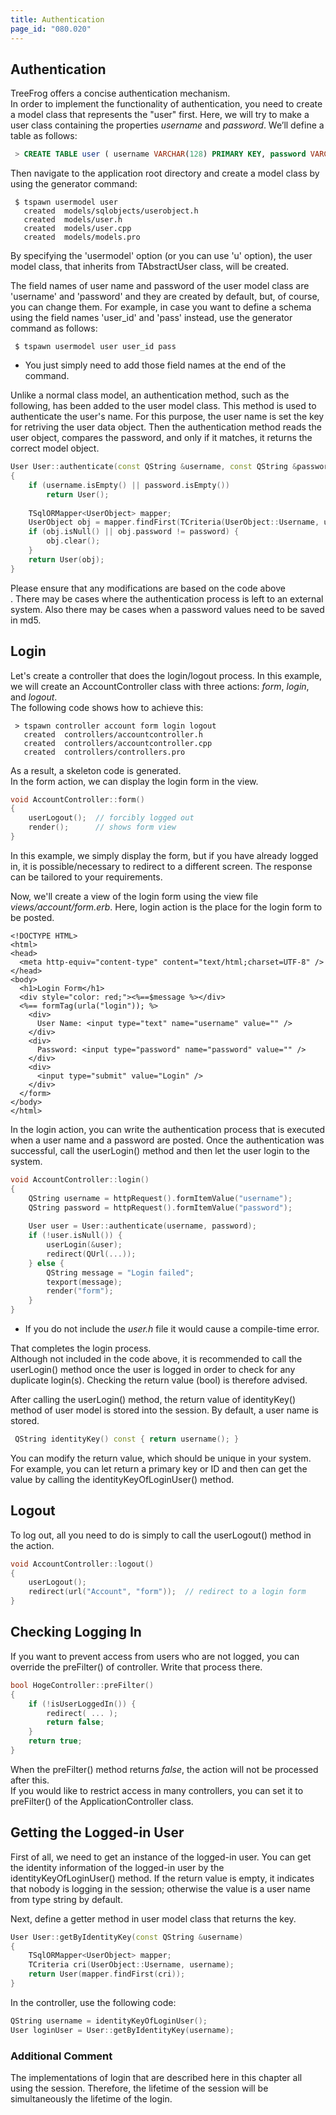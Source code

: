 ```yaml
---
title: Authentication
page_id: "080.020"
---
```


## Authentication

TreeFrog offers a concise authentication mechanism.<br>
In order to implement the functionality of authentication, you need to create a model class that represents the "user" first. Here, we will try to make a user class containing the properties *username* and *password*.
We’ll define a table as follows:

```sql
 > CREATE TABLE user ( username VARCHAR(128) PRIMARY KEY, password VARCHAR(128) );
```

Then navigate to the application root directory and create a model class by using the generator command:

```
 $ tspawn usermodel user
   created  models/sqlobjects/userobject.h
   created  models/user.h
   created  models/user.cpp
   created  models/models.pro
```
 
By specifying the 'usermodel' option (or you can use 'u' option), the user model class, that inherits from TAbstractUser class, will be created.

The field names of user name and password of the user model class are 'username' and 'password' and they are created by default, but, of course, you can change them. For example, in case you want to define a schema using the field names 'user_id' and 'pass' instead, use the generator command as follows: 

```
 $ tspawn usermodel user user_id pass
```

- You just simply need to add those field names at the end of the command.
 
Unlike a normal class model, an authentication method, such as the following, has been added to the user model class. This method is used to authenticate the user's name. For this purpose, the user name is set the key for retriving the user data object. Then the authentication method reads the user object, compares the password, and only if it matches, it returns the correct model object.

```c++
User User::authenticate(const QString &username, const QString &password)
{
    if (username.isEmpty() || password.isEmpty())
        return User();
        
    TSqlORMapper<UserObject> mapper;
    UserObject obj = mapper.findFirst(TCriteria(UserObject::Username, username));
    if (obj.isNull() || obj.password != password) {
        obj.clear();
    }
    return User(obj);
}
```

Please ensure that any modifications are based on the code above<br>.
There may be cases where the authentication process is left to an external system. Also there may be cases when a password values need to be saved in md5.

## Login

Let's create a controller that does the login/logout process. In this example, we will create an AccountController class with three actions: *form*, *login*, and *logout*.<br>
The following code shows how to achieve this:

```
 > tspawn controller account form login logout
   created  controllers/accountcontroller.h
   created  controllers/accountcontroller.cpp
   created  controllers/controllers.pro
```

As a result, a skeleton code is generated.<br>
In the form action, we can display the login form in the view.

```c++
void AccountController::form()
{
    userLogout();  // forcibly logged out
    render();      // shows form view
}
```

In this example, we simply display the form, but if you have already logged in, it is possible/necessary to redirect to a different screen. The response can be tailored to your requirements.

Now, we'll create a view of the login form using the view file *views/account/form.erb*. Here, login action is the place for the login form to be posted.

```
<!DOCTYPE HTML>
<html>
<head>
  <meta http-equiv="content-type" content="text/html;charset=UTF-8" />
</head>
<body>
  <h1>Login Form</h1>
  <div style="color: red;"><%==$message %></div>
  <%== formTag(urla("login")); %>
    <div>
      User Name: <input type="text" name="username" value="" />
    </div>
    <div>
      Password: <input type="password" name="password" value="" />
    </div>
    <div>
      <input type="submit" value="Login" />
    </div>
  </form>
</body>
</html>
```
 
In the login action, you can write the authentication process that is executed when a user name and a password are posted. Once the authentication was successful, call the userLogin() method and then let the user login to the system.

```c++
void AccountController::login()
{
    QString username = httpRequest().formItemValue("username");
    QString password = httpRequest().formItemValue("password");
 
    User user = User::authenticate(username, password);
    if (!user.isNull()) {
        userLogin(&user);
        redirect(QUrl(...));
    } else {
        QString message = "Login failed";
        texport(message);
        render("form");
    }
}
```
 
- If you do not include the *user.h* file it would cause a compile-time error.

That completes the login process.<br>
Although not included in the code above, it is recommended to call the userLogin() method once the user is logged in order to check for any duplicate login(s). Checking the return value (bool) is therefore advised.
 
After calling the userLogin() method, the return value of identityKey() method of user model is stored into the session. By default, a user name is stored.

```c++
 QString identityKey() const { return username(); }
```

You can modify the return value, which should be unique in your system. For example, you can let return a primary key or ID and then can get the value by calling the identityKeyOfLoginUser() method.
 
## Logout

To log out, all you need to do is simply to call the userLogout() method in the action.

```c++
void AccountController::logout()
{
    userLogout();
    redirect(url("Account", "form"));  // redirect to a login form
}
```

## Checking Logging In

If you want to prevent access from users who are not logged, you can override the preFilter() of controller. Write that process there.

```c++
bool HogeController::preFilter()
{
    if (!isUserLoggedIn()) {
        redirect( ... );
        return false;
    }
    return true;
}
``` 

When the preFilter() method returns *false*, the action will not be processed after this.<br>
If you would like to restrict access in many controllers, you can set it to preFilter() of the ApplicationController class.
 
## Getting the Logged-in User

First of all, we need to get an instance of the logged-in user. You can get the identity information of the logged-in user by the identityKeyOfLoginUser() method. If the return value is empty, it indicates that nobody is logging in the session; otherwise the value is a user name from type string by default.

Next, define a getter method in user model class that returns the key.

```c++
User User::getByIdentityKey(const QString &username)
{
    TSqlORMapper<UserObject> mapper;
    TCriteria cri(UserObject::Username, username);
    return User(mapper.findFirst(cri));
}
```

In the controller, use the following code:

```c++
QString username = identityKeyOfLoginUser();
User loginUser = User::getByIdentityKey(username);
```
 
### Additional Comment

The implementations of login that are described here in this chapter all using the session. Therefore, the lifetime of the session will be simultaneously the lifetime of the login.